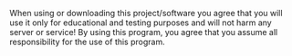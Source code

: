 When using or downloading this project/software you agree that you will use it only for educational and testing purposes and will not harm any server or service!
By using this program, you agree that you assume all responsibility for the use of this program.

